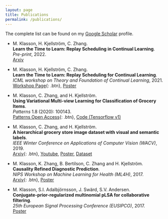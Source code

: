 ```yaml
---
layout: page
title: Publications
permalink: /publications/
---
```

The complete list can be found on my [Google Scholar](https://scholar.google.es/citations?user=H9VHxP4AAAAJ&hl=en) profile. 

* M. Klasson, H. Kjellström,  C. Zhang.<br>
**Learn the Time to Learn: Replay Scheduling in Continual Learning**.<br>
*Pre-print*, 2022.<br>
[Arxiv](https://arxiv.org/abs/2209.08660)

* M. Klasson, H. Kjellström,  C. Zhang.<br>
**Learn the Time to Learn: Replay Scheduling for Continual Learning**.<br>
*ICML workshop on Theory and Foundation of Continual Learning*, 2021.<br>
[Workshop Page](https://sites.google.com/view/cl-theory-icml2021/accepted-papers){: .btn}, 
[Poster](https://marcusklasson.github.io/files/poster_icml_clworkshop2021.pdf)

* M. Klasson,  C. Zhang, and H. Kjellström.<br>
**Using Variational Multi-view Learning for Classification of Grocery Items**.<br>
*Patterns* 1.8 (2020): 100143.<br>
[Patterns Open Access](https://doi.org/10.1016/j.patter.2020.100143){: .btn},
[Code (Tensorflow v1)](https://github.com/marcusklasson/vcca_grocerystore)

* M. Klasson, C. Zhang, and H. Kjellström.<br>
**A hierarchical grocery store image dataset with visual and semantic labels**.<br>
*IEEE Winter Conference on Applications of Computer Vision (WACV)*, 2019.<br>
[Arxiv](https://arxiv.org/abs/1901.00711){: .btn}, 
[Youtube](https://www.youtube.com/watch?v=aTCK0OWil-A), 
[Poster](https://marcusklasson.github.io/files/poster_wacv2019.pdf),
[Dataset](https://github.com/marcusklasson/GroceryStoreDataset)

* M. Klasson, K. Zhang, B. Bertilson, C. Zhang and H. Kjellström.<br>
**Causality Refined Diagnostic Prediction**.<br>
*NIPS Workshop on Machine Learning for Health (ML4H)*, 2017.<br>
[Arxiv](https://arxiv.org/abs/1711.10915){: .btn},
[Poster](https://marcusklasson.github.io/files/poster_ml4h2017.pdf)

* M. Klasson, S.I. Adalbjörnsson, J. Swärd, S.V. Andersen.<br>
**Conjugate-prior-regularized multinomial pLSA for collaborative filtering**.<br>
*25th European Signal Processing Conference (EUSIPCO)*, 2017.<br>
[Poster](https://marcusklasson.github.io/files/poster_eusipco2017.pdf)
